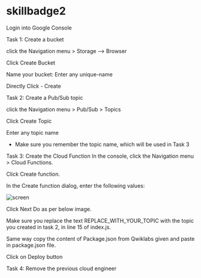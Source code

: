 # skillbadge2

Login into Google Console

Task 1: Create a bucket

  click the Navigation menu > Storage --> Browser

  Click Create Bucket

  Name your bucket: Enter any unique-name

  Directly Click - Create

Task 2: Create a Pub/Sub topic

  click the Navigation menu > Pub/Sub > Topics

  Click Create Topic

  Enter any topic name 

  * Make sure you remember the topic name, which will be used in Task 3


Task 3: Create the Cloud Function
  In the console, click the Navigation menu > Cloud Functions.

  Click Create function.

  In the Create function dialog, enter the following values:
  
  ![screen](https://github.com/ashwinraiyani/skillbadge2/blob/main/bucket.png)
  
  Click Next
  Do as per below image.
  

  Make sure you replace the text REPLACE_WITH_YOUR_TOPIC with the topic you created in task 2, in line 15 of index.js.
  
  Same way copy the content of Package.json from Qwiklabs given and paste in package.json file.
  
  Click on Deploy button
  
  
  Task 4: Remove the previous cloud engineer



